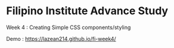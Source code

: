 # Filipino Institute Advance Study 

Week 4 : Creating Simple CSS components/styling

Demo : https://lazean214.github.io/fi-week4/
